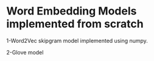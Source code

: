 # Word Embedding Models implemented from scratch
1-Word2Vec skipgram model implemented using numpy.

2-Glove model
